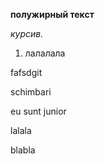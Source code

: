 **полужирный текст**

*курсив.*

1. лалалала

fafsdgit

schimbari



eu sunt junior

lalala

blabla
